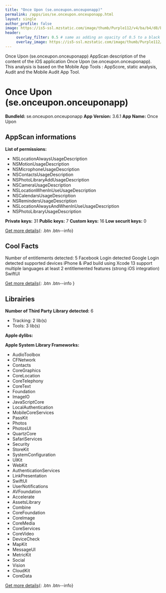 ```yaml
---
title: "Once Upon (se.onceupon.onceuponapp)"
permalink: /apps/ios/se.onceupon.onceuponapp.html
layout: single
author_profile: false
image: https://is5-ssl.mzstatic.com/image/thumb/Purple112/v4/ba/b4/d8/bab4d856-2ea2-d8ba-e9d8-9c7a3c4ef92c/AppIcon-1x_U007emarketing-0-7-0-85-220.png/512x512bb.jpg
header: 
     overlay_filter: 0.5 # same as adding an opacity of 0.5 to a black background
     overlay_image: https://is5-ssl.mzstatic.com/image/thumb/Purple112/v4/ba/b4/d8/bab4d856-2ea2-d8ba-e9d8-9c7a3c4ef92c/AppIcon-1x_U007emarketing-0-7-0-85-220.png/512x512bb.jpg
---
```

Once Upon (se.onceupon.onceuponapp) AppScan description of the content of the iOS application Once Upon (se.onceupon.onceuponapp). This analysis is based on the Mobile App Tools : AppScore, static analysis, Audit and the Mobile Audit App Tool.

# Once Upon (se.onceupon.onceuponapp)

**BundleId:** se.onceupon.onceuponapp
**App Version:** 3.6.1
**App Name:** Once Upon


## AppScan informations 

**List of permissions:** 
- NSLocationAlwaysUsageDescription
- NSMotionUsageDescription
- NSMicrophoneUsageDescription
- NSContactsUsageDescription
- NSPhotoLibraryAddUsageDescription
- NSCameraUsageDescription
- NSLocationWhenInUseUsageDescription
- NSCalendarsUsageDescription
- NSRemindersUsageDescription
- NSLocationAlwaysAndWhenInUseUsageDescription
- NSPhotoLibraryUsageDescription
  
  
**Private keys:** 31
**Public keys:** 7
**Custom keys:** 16
**Low securit keys:** 0
  
[Get more details](/pricing.html){: .btn .btn--info}

## Cool Facts

Number of entitlements detected: 5
Facebook Login detected
Google Login detected
supported devices iPhone & iPad
build using Xcode 13
support multiple languages
at least 2 entitlemented features (strong iOS integration)
SwiftUI
  
[Get more details](/pricing.html){: .btn .btn--info }

## Librairies 
**Number of Third Party Library detected:** 6
- Tracking: 2 lib(s)
- Tools: 3 lib(s)


**Apple dylibs:**


**Apple System Library Frameworks:**
- AudioToolbox
- CFNetwork
- Contacts
- CoreGraphics
- CoreLocation
- CoreTelephony
- CoreText
- Foundation
- ImageIO
- JavaScriptCore
- LocalAuthentication
- MobileCoreServices
- PassKit
- Photos
- PhotosUI
- QuartzCore
- SafariServices
- Security
- StoreKit
- SystemConfiguration
- UIKit
- WebKit
- AuthenticationServices
- LinkPresentation
- SwiftUI
- UserNotifications
- AVFoundation
- Accelerate
- AssetsLibrary
- Combine
- CoreFoundation
- CoreImage
- CoreMedia
- CoreServices
- CoreVideo
- DeviceCheck
- MapKit
- MessageUI
- MetricKit
- Social
- Vision
- CloudKit
- CoreData


  
[Get more details](/pricing.html){: .btn .btn--info}


